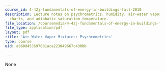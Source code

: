 ```yaml
---
course_id: 4-42j-fundamentals-of-energy-in-buildings-fall-2010
description: Lecture notes on psychrometrics, humidity, air-water vapor mixture, psychometric
  charts, and adiabatic saturation temperature.
file_location: /coursemedia/4-42j-fundamentals-of-energy-in-buildings-fall-2010/a860d453697831aca223049667c430bb_MIT4_42JF10_water_vapor.pdf
file_type: application/pdf
layout: pdf
title: 'Air Water Vapor Mixtures: Psychrometrics'
type: course
uid: a860d453697831aca223049667c430bb

---
```

None